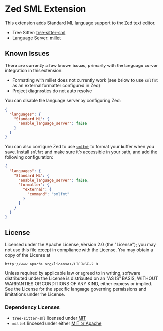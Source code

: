# Zed SML Extension

This extension adds Standard ML language support to the [Zed](https://zed.dev) text editor.

- Tree Sitter: [tree-sitter-sml](https://github.com/MatthewFluet/tree-sitter-sml)
- Language Server: [millet](https://github.com/azdavis/millet)

## Known Issues

There are currently a few known issues, primarily with the language server integration in this extension:

- Formatting with millet does not currently work (see below to use `smlfmt` as an external formatter configured in Zed)
- Project diagnostics do not auto resolve

You can disable the language server by configuring Zed:

```json
{
  "languages": {
    "Standard ML": {
      "enable_language_server": false
    }
  }
}
```

You can also configure Zed to use [`smlfmt`](https://github.com/shwestrick/smlfmt) to format your buffer when you save. Install `smlfmt` and make sure it's accessible in your path, and add the following configuration:

```json
{
  "languages": {
    "Standard ML": {
      "enable_language_server": false,
      "formatter": {
        "external": {
          "command": "smlfmt"
        }
      }
    }
  }
}
```

## License

Licensed under the Apache License, Version 2.0 (the "License");
you may not use this file except in compliance with the License.
You may obtain a copy of the License at

    http://www.apache.org/licenses/LICENSE-2.0

Unless required by applicable law or agreed to in writing, software
distributed under the License is distributed on an "AS IS" BASIS,
WITHOUT WARRANTIES OR CONDITIONS OF ANY KIND, either express or implied.
See the License for the specific language governing permissions and
limitations under the License.

### Dependency Licenses

- `tree-sitter-sml` licensed under [MIT](https://github.com/MatthewFluet/tree-sitter-sml/blob/main/LICENSE)
- `millet` lincesed under either [MIT or Apache](https://github.com/azdavis/millet#license)
